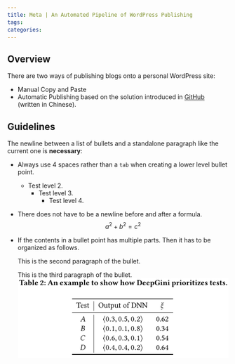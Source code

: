 ```yaml
---
title: Meta | An Automated Pipeline of WordPress Publishing
tags: 
categories:
---
```


## Overview

There are two ways of publishing blogs onto a personal WordPress site:

- Manual Copy and Paste
- Automatic Publishing based on the solution introduced in [GitHub](https://github.com/zhaoolee/WordPressXMLRPCTools) (written in Chinese).

## Guidelines

<!-- To make sure the rendering is correct, it is helpful to use a Markdown linter available as a plugin in VSCode. For example, the `markdownlint` by David Anson (it has more than 5 million installs). -->

The newline between a list of bullets and a standalone paragraph like the current one is **necessary**:

- Always use 4 spaces rather than a `tab` when creating a lower level bullet point.
    - Test level 2.
        - Test level 3.
            - Test level 4.
- There does not have to be a newline before and after a formula.
 $$
 a^2 + b^2 = c^2
 $$
- If the contents in a bullet point has multiple parts. Then it has to be organized as follows.
  
  This is the second paragraph of the bullet.

  This is the third paragraph of the bullet.
  ![](https://raw.githubusercontent.com/guanqun-yang/remote-images/master/2023/08/upgit_20230827_1693175262.png)